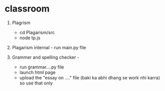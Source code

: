 # classroom

1. Plagrism
   - cd Plagarism/src
   - node tp.js
2. Plagarism internal - run main.py file
3. Grammer and spelling checker -

   - run grammar....py file
   - launch html page
   - upload the "essay on ...." file (baki ka abhi dhang se work nhi karra) so use that only
